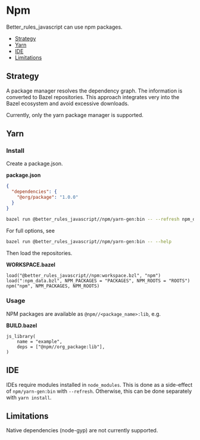 # Npm

Better_rules_javascript can use npm packages.

<!-- START doctoc generated TOC please keep comment here to allow auto update -->
<!-- DON'T EDIT THIS SECTION, INSTEAD RE-RUN doctoc TO UPDATE -->

- [Strategy](#strategy)
- [Yarn](#yarn)
- [IDE](#ide)
- [Limitations](#limitations)

<!-- END doctoc generated TOC please keep comment here to allow auto update -->

## Strategy

A package manager resolves the dependency graph. The information is converted to
Bazel repositories. This approach integrates very into the Bazel ecosystem and
avoid excessive downloads.

Currently, only the yarn package manager is supported.

## Yarn

### Install

Create a package.json.

**package.json**

```json
{
  "dependencies": {
    "@org/package": "1.0.0"
  }
}
```

```sh
bazel run @better_rules_javascript//npm/yarn-gen:bin -- --refresh npm_data.bzl
```

For full options, see

```sh
bazel run @better_rules_javascript//npm/yarn-gen:bin -- --help
```

Then load the repositories.

**WORKSPACE.bazel**

```bzl
load("@better_rules_javascript//npm:workspace.bzl", "npm")
load(":npm_data.bzl", NPM_PACKAGES = "PACKAGES", NPM_ROOTS = "ROOTS")
npm("npm", NPM_PACKAGES, NPM_ROOTS)
```

### Usage

NPM packages are available as `@npm//<package_name>:lib`, e.g.

**BUILD.bazel**

```bzl
js_library(
    name = "example",
    deps = ["@npm//org_package:lib"],
)
```

## IDE

IDEs require modules installed in `node_modules`. This is done as a side-effect
of `npm/yarn-gen:bin` with `--refresh`. Otherwise, this can be done separately
with `yarn install`.

## Limitations

Native dependencies (node-gyp) are not currently supported.
